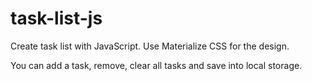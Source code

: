 # task-list-js

Create task list with JavaScript.
Use Materialize CSS for the design.

You can add a task, remove, clear all tasks and save into local storage.
